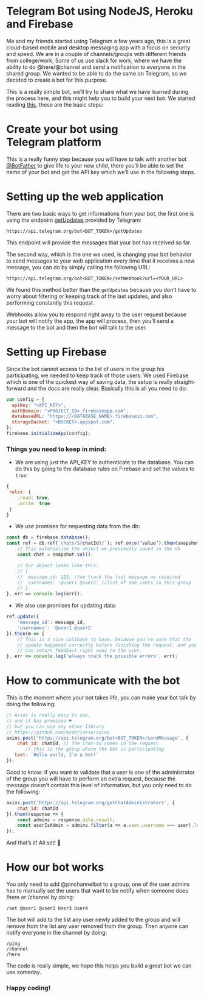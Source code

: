 # Telegram Bot using NodeJS, Heroku and Firebase

Me and my friends started using Telegram a few years ago, this is a great cloud-based mobile and desktop messaging app with a focus on security and speed. We are in a couple of channels/groups with different friends from college/work, Some of us use slack for work, where we have the ability to do @here/@channel and send a notification to everyone in the shared group. We wanted to be able to do the same on Telegram, so we decided to create a bot for this purpose.

This is a really simple bot, we’ll try to share what we have learned during the process here, and this might help you to build your next bot.
We started reading [this](https://core.telegram.org/bots), these are the basic steps:

# Create your bot using Telegram platform

This is a really funny step because you will have to talk with another bot [@BotFather](https://telegram.me/botfather) to give life to your new child, there you’ll be able to set the name of your bot and get the API key which we’ll use in the following steps.

# Setting up the web application

There are two basic ways to get informations from your bot, the first one is using the endpoint [getUpdates](https://core.telegram.org/bots/api#getupdates) provided by Telegram:
```
https://api.telegram.org/bot<BOT_TOKEN>/getUpdates
```

This endpoint will provide the messages that your bot has received so far.

The second way, which is the one we used, is changing your bot behavior to send messages to your web application every time that it receives a new message, you can do by simply calling the following URL:
```
https://api.telegram.org/bot<BOT_TOKEN>/setWebhook?url=<YOUR_URL>
```

We found this method better than the `getUpdates` because you don’t have to worry about filtering or keeping track of the last updates, and also performing constantly this request.

Webhooks allow you to respond right away to the user request because your bot will notify the app, the app will process, then you’ll send a message to the bot and then the bot will talk to the user.

# Setting up Firebase

Since the bot cannot access to the list of users in the group his participating, we needed to keep track of those users. We used Firebase which is one of the quickest way of saving data, the setup is really straight-forward and the docs are really clear.
Basically this is all you need to do:

```javascript
var config = {
  apiKey: "<API_KEY>",
  authDomain: "<PROJECT_ID>.firebaseapp.com",
  databaseURL: "https://<DATABASE_NAME>.firebaseio.com",
  storageBucket: "<BUCKET>.appspot.com",
};
firebase.initializeApp(config);

```

### Things you need to keep in mind:

* We are using just the API_KEY to authenticate to the database. You can do this by going to the database rules on Firebase and set the values to `true`:

```javascript
{
 rules: {
    .read: true,
    .write: true
 }
}
```

* We use promises for requesting data from the db:

```javascript
const db = firebase.database();
const ref = db.ref(`chats/${chatId}/`); ref.once(‘value’).then(snapshot => {
    // This materialize the object we previously saved in the db
    const chat = snapshot.val();

    // Our object looks like this:
    // {
    //  message_id: 123, //we track the last message we received
    //  usernames: '@user1 @user2' //list of the users in this group
    // }
}, err => console.log(err));
```

* We also use promises for updating data:

```javascript
ref.update({
    'message_id': message_id,
    'usernames': '@user1 @user2'
}).then(m => {
    // This is a nice callback to have, because you're sure that the
    // update happened correctly before finishing the request, and you
    // can return feedback right away to the user.
}, err => console.log('always track the possible errors', err);
```

# How to communicate with the bot

This is the moment where your bot takes life, you can make your bot talk by doing the following:

```javascript
// Axios is really easy to use,
// and it has promises ♥
// but you can use any other library
// https://github.com/mzabriskie/axios
axios.post('https://api.telegram.org/bot<BOT_TOKEN>/sendMessage', {
    chat_id: chatId, // The chat-id comes in the request
       // this is the group where the bot is participating
   text: `Hello world, I'm a bot!`
});
```

Good to know: if you want to validate that a user is one of the administrator of the group you will have to perform an extra request, because the message doesn’t contain this level of information, but you only need to do the following:

```javascript
axios.post('https://api.telegram.org/getChatAdministrators', {
    chat_id: chatId
}).then(response => {
    const admins = response.data.result;
    const userIsAdmin = admins.filter(a => a.user.username === user).length > 0;
});
```

And that’s it! All set! :1st_place_medal:

# How our bot works

You only need to add @pinchannelbot to a group, one of the user admins has to manually set the users that want to be notify when someone does /here or /channel by doing:

```
/set @user1 @user2 User3 User4
```

The bot will add to the list any user newly added to the group and will remove from the list any user removed from the group.
Then anyone can notify everyone in the channel by doing:
```
/ping
/channel
/here
```

The code is really simple, we hope this helps you build a great bot we can use someday.

### Happy coding!